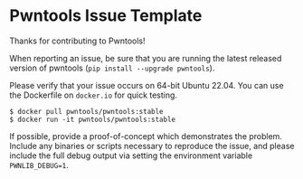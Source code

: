 # Pwntools Issue Template

Thanks for contributing to Pwntools!

When reporting an issue, be sure that you are running the latest released version of pwntools (`pip install --upgrade pwntools`).

Please verify that your issue occurs on 64-bit Ubuntu 22.04.  You can use the Dockerfile on `docker.io` for quick testing.

```
$ docker pull pwntools/pwntools:stable
$ docker run -it pwntools/pwntools:stable
```

If possible, provide a proof-of-concept which demonstrates the problem.  Include any binaries or scripts necessary to reproduce the issue, and please include the full debug output via setting the environment variable `PWNLIB_DEBUG=1`.
